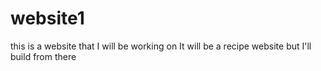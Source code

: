 # website1
this is a website that I will be working on 
It will be a recipe website but I'll build from there
